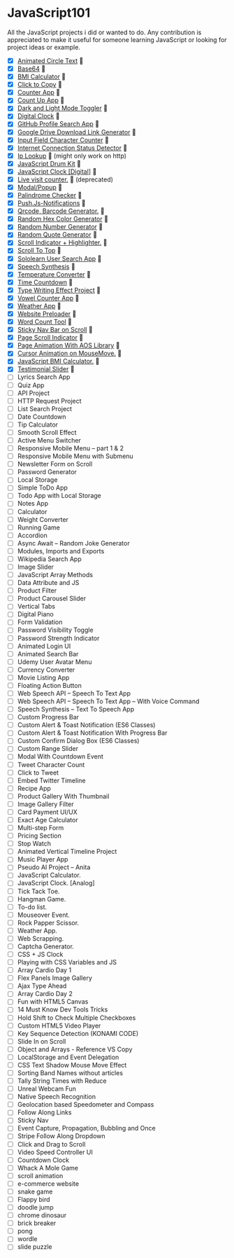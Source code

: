# JavaScript101

All the JavaScript projects i did or wanted to do. Any contribution is appreciated to make it useful for someone learning JavaScript or looking for project ideas or example.

- [x] [Animated Circle Text](https://eptsy.github.io/animated-text-circle/) 🎉
- [x] [Base64](https://eptsy.github.io/base64/) :tada:
- [x] [BMI Calculator](https://eptsy.github.io/bmi-calculator/) :tada:
- [x] [Click to Copy](https://eptsy.github.io/click-to-copy/) :tada:
- [x] [Counter App](https://eptsy.github.io/counterapp/) :tada:
- [x] [Count Up App](https://eptsy.github.io/countupapp/) :tada:
- [x] [Dark and Light Mode Toggler](https://eptsy.github.io/darkandlightmodetoggler/) :tada:
- [x] [Digital Clock](https://eptsy.github.io/d-js-clock/) :tada:
- [x] [GitHub Profile Search App](https://eptsy.github.io/githubprofilesearchapp/) :tada:
- [x] [Google Drive Download Link Generator](https://eptsy.github.io/googledirectdownloadgenerator/) :tada:
- [x] [Input Field Character Counter](https://eptsy.github.io/char-counter/) :tada:
- [x] [Internet Connection Status Detector](https://eptsy.github.io/internet-connection-status/) :tada:
- [x] [Ip Lookup](https://eptsy.github.io/iplookie/) :tada: (might only work on http)
- [x] [JavaScript Drum Kit](https://eptsy.github.io/drum-kit/) :tada:
- [x] [JavaScript Clock [Digital]](https://eptsy.github.io/js-digital-clock/) :tada:
- [x] [Live visit counter.](https://eptsy.github.io/livevisitcounter/) :tada: (deprecated)
- [x] [Modal/Popup](https://eptsy.github.io/modal/) :tada:
- [x] [Palindrome Checker](https://eptsy.github.io/palindromechecker/) :tada:
- [x] [Push.Js-Notifications](https://eptsy.github.io/push.js-notifications/) :tada:
- [x] [Qrcode, Barcode Generator.](https://eptsy.github.io/qrcode-barcode/) :tada:
- [x] [Random Hex Color Generator](https://eptsy.github.io/randomhexcolorgenerator/) :tada:
- [x] [Random Number Generator](https://eptsy.github.io/randomnumbergenerator/) :tada:
- [x] [Random Quote Generator](https://eptsy.github.io/random-quote-generator/) :tada:
- [x] [Scroll Indicator + Highlighter.](https://eptsy.github.io/customScrollIndicator-highlighter/) 🎉
- [x] [Scroll To Top](https://eptsy.github.io/scrolltotop/) :tada:
- [x] [Sololearn User Search App](https://eptsy.github.io/sololearn-user-search-app/) :tada:
- [x] [Speech Synthesis](https://eptsy.github.io/speech-synthesis/) :tada:
- [x] [Temperature Converter](https://eptsy.github.io/temperature-converter/) :tada:
- [x] [Time Countdown](https://eptsy.github.io/timecountdown/) :tada:
- [x] [Type Writing Effect Project](https://eptsy.github.io/typewritingeffectproject/) :tada:
- [x] [Vowel Counter App](https://eptsy.github.io/vowelcounter/) :tada:
- [x] [Weather App](https://eptsy.github.io/weatherapp/) :tada:
- [x] [Website Preloader](https://eptsy.github.io/preloader/) :tada:
- [x] [Word Count Tool](https://eptsy.github.io/word-counter-tool/) :tada:
- [x] [Sticky Nav Bar on Scroll](https://itsamuhaimin.github.io) :tada:
- [x] [Page Scroll Indicator](https://eptsy.github.io/customScrollIndicator-highlighter/) :tada:
- [x] [Page Animation With AOS Library](https://itsamuhaimin.github.io) :tada:
- [x] [Cursor Animation on MouseMove.](https://eptsy.github.io/custom-cursor-tracker/) 🎉
- [x] [JavaScript BMI Calculator.](https://eptsy.github.io/bmi-calculator/) :tada:
- [x] [Testimonial Slider](https://eptsy.github.io/owlcarousel/) :tada:
- [ ] Lyrics Search App
- [ ] Quiz App
- [ ] API Project
- [ ] HTTP Request Project
- [ ] List Search Project
- [ ] Date Countdown
- [ ] Tip Calculator
- [ ] Smooth Scroll Effect
- [ ] Active Menu Switcher
- [ ] Responsive Mobile Menu – part 1 & 2
- [ ] Responsive Mobile Menu with Submenu
- [ ] Newsletter Form on Scroll
- [ ] Password Generator
- [ ] Local Storage
- [ ] Simple ToDo App
- [ ] Todo App with Local Storage
- [ ] Notes App
- [ ] Calculator
- [ ] Weight Converter
- [ ] Running Game
- [ ] Accordion
- [ ] Async Await – Random Joke Generator
- [ ] Modules, Imports and Exports
- [ ] Wikipedia Search App
- [ ] Image Slider
- [ ] JavaScript Array Methods
- [ ] Data Attribute and JS
- [ ] Product Filter
- [ ] Product Carousel Slider
- [ ] Vertical Tabs
- [ ] Digital Piano
- [ ] Form Validation
- [ ] Password Visibility Toggle
- [ ] Password Strength Indicator
- [ ] Animated Login UI
- [ ] Animated Search Bar
- [ ] Udemy User Avatar Menu
- [ ] Currency Converter
- [ ] Movie Listing App
- [ ] Floating Action Button
- [ ] Web Speech API – Speech To Text App
- [ ] Web Speech API – Speech To Text App – With Voice Command
- [ ] Speech Synthesis – Text To Speech App
- [ ] Custom Progress Bar
- [ ] Custom Alert & Toast Notification (ES6 Classes)
- [ ] Custom Alert & Toast Notification With Progress Bar
- [ ] Custom Confirm Dialog Box (ES6 Classes)
- [ ] Custom Range Slider
- [ ] Modal With Countdown Event
- [ ] Tweet Character Count
- [ ] Click to Tweet
- [ ] Embed Twitter Timeline
- [ ] Recipe App
- [ ] Product Gallery With Thumbnail
- [ ] Image Gallery Filter
- [ ] Card Payment UI/UX
- [ ] Exact Age Calculator
- [ ] Multi-step Form
- [ ] Pricing Section
- [ ] Stop Watch
- [ ] Animated Vertical Timeline Project
- [ ] Music Player App
- [ ] Pseudo AI Project – Anita
- [ ] JavaScript Calculator.
- [ ] JavaScript Clock. [Analog]
- [ ] Tick Tack Toe.
- [ ] Hangman Game.
- [ ] To-do list.
- [ ] Mouseover Event.
- [ ] Rock Papper Scissor.
- [ ] Weather App.
- [ ] Web Scrapping.
- [ ] Captcha Generator.
- [ ] CSS + JS Clock
- [ ] Playing with CSS Variables and JS
- [ ] Array Cardio Day 1
- [ ] Flex Panels Image Gallery
- [ ] Ajax Type Ahead
- [ ] Array Cardio Day 2
- [ ] Fun with HTML5 Canvas
- [ ] 14 Must Know Dev Tools Tricks
- [ ] Hold Shift to Check Multiple Checkboxes
- [ ] Custom HTML5 Video Player
- [ ] Key Sequence Detection (KONAMI CODE)
- [ ] Slide In on Scroll
- [ ] Object and Arrays - Reference VS Copy
- [ ] LocalStorage and Event Delegation
- [ ] CSS Text Shadow Mouse Move Effect
- [ ] Sorting Band Names without articles
- [ ] Tally String Times with Reduce
- [ ] Unreal Webcam Fun
- [ ] Native Speech Recognition
- [ ] Geolocation based Speedometer and Compass
- [ ] Follow Along Links
- [ ] Sticky Nav
- [ ] Event Capture, Propagation, Bubbling and Once
- [ ] Stripe Follow Along Dropdown
- [ ] Click and Drag to Scroll
- [ ] Video Speed Controller UI
- [ ] Countdown Clock
- [ ] Whack A Mole Game
- [ ] scroll animation
- [ ] e-commerce website
- [ ] snake game
- [ ] Flappy bird
- [ ] doodle jump
- [ ] chrome dinosaur
- [ ] brick breaker
- [ ] pong
- [ ] wordle
- [ ] slide puzzle
